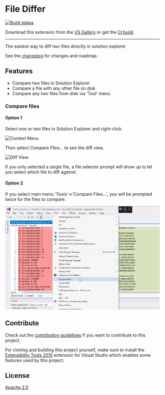 # File Differ

[![Build status](https://ci.appveyor.com/api/projects/status/s65xx32188hpocy7?svg=true)](https://ci.appveyor.com/project/madskristensen/filediffer)

Download this extension from the [VS Gallery](https://visualstudiogallery.msdn.microsoft.com/9b4f1f00-492d-48bc-8857-702332217b67)
or get the [CI build](http://vsixgallery.com/extension/ea5c68d6-cdae-4e79-bd46-2a39e95bb256/).

---------------------------------------

The easiest way to diff two files directly in solution explorer

See the [changelog](CHANGELOG.md) for changes and roadmap.

## Features

- Compare two files in Solution Explorer
- Compare a file with any other file on disk
- Compare any two files from disk via 'Tool' menu

### Compare files

#### Option 1

Select one or two files in Solution Explorer and
right-click.

![Context Menu](art/context-menu.png)

Then select *Compare Files...* to see the 
diff view.

![Diff View](art/diff-view.png)

If you only selected a single file, a file
selector prompt will show up to let you select
which file to diff against.

#### Option 2

If you select main menu 'Tools'&#8594;'Compare Files...', 
you will be prompted twice for the files to compare.

![Tool Menu](art/tool-menu.png)

## Contribute
Check out the [contribution guidelines](CONTRIBUTING.md)
if you want to contribute to this project.

For cloning and building this project yourself, make sure
to install the
[Extensibility Tools 2015](https://visualstudiogallery.msdn.microsoft.com/ab39a092-1343-46e2-b0f1-6a3f91155aa6)
extension for Visual Studio which enables some features
used by this project.

## License
[Apache 2.0](LICENSE)